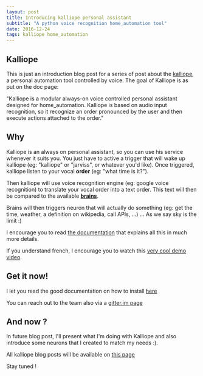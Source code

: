 ```yaml
---
layout: post
title: Introducing kalliope personal assistant
subtitle: "A python voice recognition home_automation tool"
date: 2016-12-24
tags: kalliope home_automation
---
```


## Kalliope 

This is just an introduction blog post for a series of post about the [kalliope](http://github.com/kalliope/kalliope-project), a personal automation tool controlled by voice. The goal of Kalliope is as put on the doc page: 

"Kalliope is a modular always-on voice controlled personal assistant designed for home_automation. Kalliope is based on audio input recognition, so it recognize an order pronounced by the user and then execute actions attached to the order."

## Why

Kalliope is an always on personal assistant, so you can use his service whenever it suits you. You just have to active a trigger that will wake up kalliope (eg: "kalliope" or "jarviss", or whatever you'd like).
Once triggered, kalliope listen to your vocal **order** (eg: "what time is it?"). 

Then kalliope will use voice recognition engine (eg: google voice recognition) to translate your vocal order into a text order. This text will then be compared to the available **[brains](https://github.com/kalliope-project/kalliope/blob/dev/Docs/brain.md)**.

Brains will then triggers neuron that will actually do something (eg: get the time, weather, a definition on wikipedia, call APIs, …) … As we say sky is the limit :)

I encourage you to read [the documentation](https://github.com/kalliope-project/kalliope) that explains all this in much more details.

If you understand french, I encourage you to watch this [very cool demo video](https://www.youtube.com/watch?v=t4J42yO2rkM).

## Get it now!

I let you read the good documentation on how to install [here](https://github.com/kalliope-project/kalliope/blob/dev/Docs/installation.md)

You can reach out to the team also via a [gitter.im page](https://gitter.im/kalliope-project/Lobby)

## And now ?

In future blog post, I'll present what I'm doing with Kalliope and also introduce some neurons that I created to match my needs :).

All kalliope blog posts will be available on [this page](/term/kalliope)


Stay tuned !
